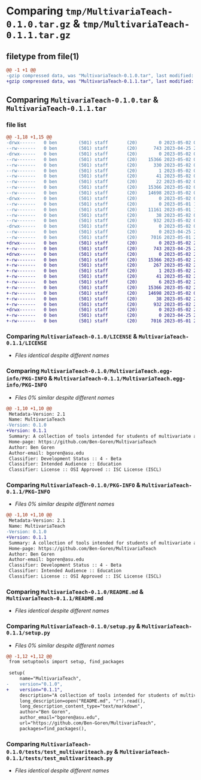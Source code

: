 # Comparing `tmp/MultivariaTeach-0.1.0.tar.gz` & `tmp/MultivariaTeach-0.1.1.tar.gz`

## filetype from file(1)

```diff
@@ -1 +1 @@
-gzip compressed data, was "MultivariaTeach-0.1.0.tar", last modified: Tue May  2 00:51:36 2023, max compression
+gzip compressed data, was "MultivariaTeach-0.1.1.tar", last modified: Tue May  2 20:37:58 2023, max compression
```

## Comparing `MultivariaTeach-0.1.0.tar` & `MultivariaTeach-0.1.1.tar`

### file list

```diff
@@ -1,18 +1,15 @@
-drwx------   0 ben        (501) staff       (20)        0 2023-05-02 00:51:36.832119 MultivariaTeach-0.1.0/
--rw-------   0 ben        (501) staff       (20)      743 2023-04-25 22:03:04.000000 MultivariaTeach-0.1.0/LICENSE
-drwx------   0 ben        (501) staff       (20)        0 2023-05-02 00:51:36.830675 MultivariaTeach-0.1.0/MultivariaTeach.egg-info/
--rw-------   0 ben        (501) staff       (20)    15366 2023-05-02 00:51:36.000000 MultivariaTeach-0.1.0/MultivariaTeach.egg-info/PKG-INFO
--rw-------   0 ben        (501) staff       (20)      330 2023-05-02 00:51:36.000000 MultivariaTeach-0.1.0/MultivariaTeach.egg-info/SOURCES.txt
--rw-------   0 ben        (501) staff       (20)        1 2023-05-02 00:51:36.000000 MultivariaTeach-0.1.0/MultivariaTeach.egg-info/dependency_links.txt
--rw-------   0 ben        (501) staff       (20)       41 2023-05-02 00:51:36.000000 MultivariaTeach-0.1.0/MultivariaTeach.egg-info/requires.txt
--rw-------   0 ben        (501) staff       (20)       22 2023-05-02 00:51:36.000000 MultivariaTeach-0.1.0/MultivariaTeach.egg-info/top_level.txt
--rw-------   0 ben        (501) staff       (20)    15366 2023-05-02 00:51:36.831719 MultivariaTeach-0.1.0/PKG-INFO
--rw-------   0 ben        (501) staff       (20)    14698 2023-05-02 00:18:49.000000 MultivariaTeach-0.1.0/README.md
-drwx------   0 ben        (501) staff       (20)        0 2023-05-02 00:51:36.830891 MultivariaTeach-0.1.0/multivariateach/
--rw-------   0 ben        (501) staff       (20)        0 2023-05-01 18:04:20.000000 MultivariaTeach-0.1.0/multivariateach/__init__.py
--rw-------   0 ben        (501) staff       (20)    11161 2023-05-01 19:52:12.000000 MultivariaTeach-0.1.0/multivariateach/multivariateach.py
--rw-------   0 ben        (501) staff       (20)       38 2023-05-02 00:51:36.832158 MultivariaTeach-0.1.0/setup.cfg
--rw-------   0 ben        (501) staff       (20)      932 2023-05-02 00:40:11.000000 MultivariaTeach-0.1.0/setup.py
-drwx------   0 ben        (501) staff       (20)        0 2023-05-02 00:51:36.831323 MultivariaTeach-0.1.0/tests/
--rw-------   0 ben        (501) staff       (20)        0 2023-04-25 22:05:08.000000 MultivariaTeach-0.1.0/tests/__init__.py
--rw-------   0 ben        (501) staff       (20)     7016 2023-05-01 22:22:43.000000 MultivariaTeach-0.1.0/tests/test_multivariteach.py
+drwx------   0 ben        (501) staff       (20)        0 2023-05-02 20:37:58.044016 MultivariaTeach-0.1.1/
+-rw-------   0 ben        (501) staff       (20)      743 2023-04-25 22:03:04.000000 MultivariaTeach-0.1.1/LICENSE
+drwx------   0 ben        (501) staff       (20)        0 2023-05-02 20:37:58.043212 MultivariaTeach-0.1.1/MultivariaTeach.egg-info/
+-rw-------   0 ben        (501) staff       (20)    15366 2023-05-02 20:37:58.000000 MultivariaTeach-0.1.1/MultivariaTeach.egg-info/PKG-INFO
+-rw-------   0 ben        (501) staff       (20)      267 2023-05-02 20:37:58.000000 MultivariaTeach-0.1.1/MultivariaTeach.egg-info/SOURCES.txt
+-rw-------   0 ben        (501) staff       (20)        1 2023-05-02 20:37:58.000000 MultivariaTeach-0.1.1/MultivariaTeach.egg-info/dependency_links.txt
+-rw-------   0 ben        (501) staff       (20)       41 2023-05-02 20:37:58.000000 MultivariaTeach-0.1.1/MultivariaTeach.egg-info/requires.txt
+-rw-------   0 ben        (501) staff       (20)        6 2023-05-02 20:37:58.000000 MultivariaTeach-0.1.1/MultivariaTeach.egg-info/top_level.txt
+-rw-------   0 ben        (501) staff       (20)    15366 2023-05-02 20:37:58.043708 MultivariaTeach-0.1.1/PKG-INFO
+-rw-------   0 ben        (501) staff       (20)    14698 2023-05-02 00:18:49.000000 MultivariaTeach-0.1.1/README.md
+-rw-------   0 ben        (501) staff       (20)       38 2023-05-02 20:37:58.044055 MultivariaTeach-0.1.1/setup.cfg
+-rw-------   0 ben        (501) staff       (20)      932 2023-05-02 20:35:08.000000 MultivariaTeach-0.1.1/setup.py
+drwx------   0 ben        (501) staff       (20)        0 2023-05-02 20:37:58.043422 MultivariaTeach-0.1.1/tests/
+-rw-------   0 ben        (501) staff       (20)        0 2023-04-25 22:05:08.000000 MultivariaTeach-0.1.1/tests/__init__.py
+-rw-------   0 ben        (501) staff       (20)     7016 2023-05-01 22:22:43.000000 MultivariaTeach-0.1.1/tests/test_multivariteach.py
```

### Comparing `MultivariaTeach-0.1.0/LICENSE` & `MultivariaTeach-0.1.1/LICENSE`

 * *Files identical despite different names*

### Comparing `MultivariaTeach-0.1.0/MultivariaTeach.egg-info/PKG-INFO` & `MultivariaTeach-0.1.1/MultivariaTeach.egg-info/PKG-INFO`

 * *Files 0% similar despite different names*

```diff
@@ -1,10 +1,10 @@
 Metadata-Version: 2.1
 Name: MultivariaTeach
-Version: 0.1.0
+Version: 0.1.1
 Summary: A collection of tools intended for students of multivariate analysis
 Home-page: https://github.com/Ben-Goren/MultivariaTeach
 Author: Ben Goren
 Author-email: bgoren@asu.edu
 Classifier: Development Status :: 4 - Beta
 Classifier: Intended Audience :: Education
 Classifier: License :: OSI Approved :: ISC License (ISCL)
```

### Comparing `MultivariaTeach-0.1.0/PKG-INFO` & `MultivariaTeach-0.1.1/PKG-INFO`

 * *Files 0% similar despite different names*

```diff
@@ -1,10 +1,10 @@
 Metadata-Version: 2.1
 Name: MultivariaTeach
-Version: 0.1.0
+Version: 0.1.1
 Summary: A collection of tools intended for students of multivariate analysis
 Home-page: https://github.com/Ben-Goren/MultivariaTeach
 Author: Ben Goren
 Author-email: bgoren@asu.edu
 Classifier: Development Status :: 4 - Beta
 Classifier: Intended Audience :: Education
 Classifier: License :: OSI Approved :: ISC License (ISCL)
```

### Comparing `MultivariaTeach-0.1.0/README.md` & `MultivariaTeach-0.1.1/README.md`

 * *Files identical despite different names*

### Comparing `MultivariaTeach-0.1.0/setup.py` & `MultivariaTeach-0.1.1/setup.py`

 * *Files 0% similar despite different names*

```diff
@@ -1,12 +1,12 @@
 from setuptools import setup, find_packages
 
 setup(
     name="MultivariaTeach",
-    version="0.1.0",
+    version="0.1.1",
     description="A collection of tools intended for students of multivariate analysis",
     long_description=open("README.md", "r").read(),
     long_description_content_type="text/markdown",
     author="Ben Goren",
     author_email="bgoren@asu.edu",
     url="https://github.com/Ben-Goren/MultivariaTeach",
     packages=find_packages(),
```

### Comparing `MultivariaTeach-0.1.0/tests/test_multivariteach.py` & `MultivariaTeach-0.1.1/tests/test_multivariteach.py`

 * *Files identical despite different names*

